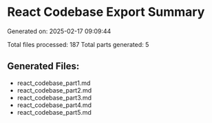 # React Codebase Export Summary

Generated on: 2025-02-17 09:09:44

Total files processed: 187
Total parts generated: 5

## Generated Files:
- react_codebase_part1.md
- react_codebase_part2.md
- react_codebase_part3.md
- react_codebase_part4.md
- react_codebase_part5.md
